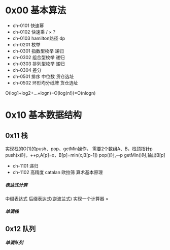 # 0x00 基本算法
- ch-0101 快速幂
- ch-0102 快速乘 / ×？
- ch-0103 hamilton路径 dp
- ch-0201 枚举
- ch-0301 指数型枚举 递归 
- ch-0302 组合型枚举 递归
- ch-0303 排列型枚举 递归
- ch-0304 差分
- ch-0501 排序 中位数 货仓选址
- ch-0502 环形均分纸牌 货仓选址

O(log1+log2+...+logn)=O(log(n!))=O(nlogn)

# 0x10 基本数据结构
## 0x11 栈
实现栈的O(1)的push、pop、getMin操作，
需要2个数组A、B，栈顶指针p
push(x)时，++p,A[p]=x，B[p]=min(x,B[p-1])
pop()时,--p
getMin()时,输出B[p]

- ch-1101 递归
- ch-1102 高精度 catalan 欧拉筛 算术基本原理

##### 表达式计算
中缀表达式 后缀表达式(逆波兰式) 
实现一个计算器 ×

##### 单调栈



## 0x12 队列

##### 单调队列